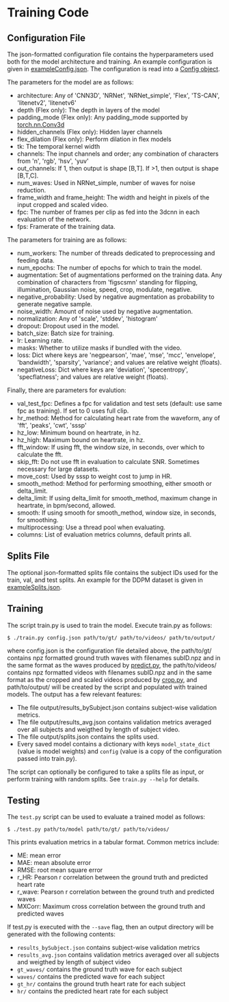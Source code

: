 # Training Code

## Configuration File

The json-formatted configuration file contains the hyperparameters used both for the model architecture and training. An example configuration is given in [exampleConfig.json](exampleConfig.json). The configuration is read into a [Config object](../utils/Config.py).

The parameters for the model are as follows:

 * architecture: Any of 'CNN3D', 'NRNet', 'NRNet\_simple', 'Flex', 'TS-CAN', 'litenetv2', 'litenetv6'
 * depth (Flex only): The depth in layers of the model
 * padding\_mode (Flex only): Any padding\_mode supported by [torch.nn.Conv3d](https://pytorch.org/docs/stable/generated/torch.nn.Conv3d.html)
 * hidden\_channels (Flex only): Hidden layer channels
 * flex\_dilation (Flex only): Perform dilation in flex models
 * tk: The temporal kernel width
 * channels: The input channels and order; any combination of characters from 'n', 'rgb', 'hsv', 'yuv'
 * out\_channels: If 1, then output is shape [B,T]. If >1, then output is shape [B,T,C].
 * num\_waves: Used in NRNet\_simple, number of waves for noise reduction.
 * frame\_width and frame\_height: The width and height in pixels of the input cropped and scaled video.
 * fpc: The number of frames per clip as fed into the 3dcnn in each evaluation of the network.
 * fps: Framerate of the training data.

The parameters for training are as follows:

 * num\_workers: The number of threads dedicated to preprocessing and feeding data.
 * num\_epochs: The number of epochs for which to train the model.
 * augmentation: Set of augmentations performed on the training data. Any combination of characters from 'figscsmn' standing for flipping, illumination, Gaussian noise, speed, crop, modulate, negative.
 * negative\_probability: Used by negative augmentation as probability to generate negative sample.
 * noise\_width: Amount of noise used by negative augmentation.
 * normalization: Any of 'scale', 'stddev', 'histogram'
 * dropout: Dropout used in the model.
 * batch\_size: Batch size for training.
 * lr: Learning rate.
 * masks: Whether to utilize masks if bundled with the video.
 * loss: Dict where keys are 'negpearson', 'mae', 'mse', 'mcc', 'envelope', 'bandwidth', 'sparsity', 'variance'; and values are relative weight (floats).
 * negativeLoss: Dict where keys are 'deviation', 'specentropy', 'specflatness'; and values are relative weight (floats).

Finally, there are parameters for evalution:

 * val\_test\_fpc: Defines a fpc for validation and test sets (default: use same fpc as training). If set to 0 uses full clip.
 * hr\_method: Method for calculating heart rate from the waveform, any of 'fft', 'peaks', 'cwt', 'sssp'
 * hz\_low: Minimum bound on heartrate, in hz.
 * hz\_high: Maximum bound on heartrate, in hz.
 * fft\_window: If using fft, the window size, in seconds, over which to calculate the fft.
 * skip\_fft: Do not use fft in evaluation to calculate SNR. Sometimes necessary for large datasets.
 * move\_cost: Used by sssp to weight cost to jump in HR.
 * smooth\_method: Method for performing smoothing, either smooth or delta\_limit.
 * delta\_limit: If using delta\_limit for smooth\_method, maximum change in heartrate, in bpm/second, allowed.
 * smooth: If using smooth for smooth\_method, window size, in seconds, for smoothing.
 * multiprocessing: Use a thread pool when evaluating.
 * columns: List of evaluation metrics columns, default prints all.

## Splits File

The optional json-formatted splits file contains the subject IDs used for the train, val, and test splits. An example for the DDPM dataset is given in [exampleSplits.json](exampleSplits.json).

## Training

The script train.py is used to train the model. Execute train.py as follows:

```shell
$ ./train.py config.json path/to/gt/ path/to/videos/ path/to/output/
```

where config.json is the configuration file detailed above, the path/to/gt/ contains npz formatted ground truth waves with filenames subID.npz and in the same format as the waves produced by [predict.py](../predict/), the path/to/videos/ contains npz formatted videos with filenames subID.npz and in the same format as the cropped and scaled videos produced by [crop.py](../crop/), and path/to/output/ will be created by the script and populated with trained models. The output has a few relevant features:

 * The file output/results\_bySubject.json contains subject-wise validation metrics.
 * The file output/results\_avg.json contains validation metrics averaged over all subjects and weigthed by length of subject video.
 * The file output/splits.json contains the splits used.
 * Every saved model contains a dictionary with keys `model_state_dict` (value is model weights) and `config` (value is a copy of the configuration passed into train.py).

The script can optionally be configured to take a splits file as input, or perform training with random splits. See `train.py --help` for details.

## Testing

The `test.py` script can be used to evaluate a trained model as follows:

```shell
$ ./test.py path/to/model path/to/gt/ path/to/videos/
```

This prints evaluation metrics in a tabular format. Common metrics include:
 * ME: mean error
 * MAE: mean absolute error
 * RMSE: root mean square error
 * r\_HR: Pearson r correlation between the ground truth and predicted heart rate
 * r\_wave: Pearson r correlation between the ground truth and predicted waves
 * MXCorr: Maximum cross correlation between the ground truth and predicted waves

If test.py is executed with the `--save` flag, then an output directory will be generated with the following contents:

 * `results_bySubject.json` contains subject-wise validation metrics
 * `results_avg.json` contains validation metrics averaged over all subjects and weigthed by length of subject video
 * `gt_waves/` contains the ground truth wave for each subject
 * `waves/` contains the predicted wave for each subject
 * `gt_hr/` contains the ground truth heart rate for each subject
 * `hr/` contains the predicted heart rate for each subject
